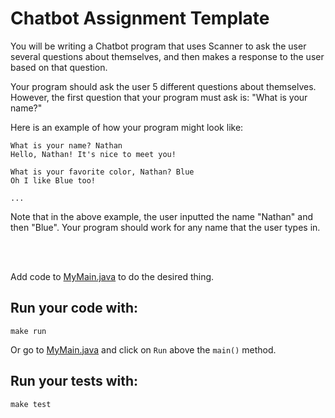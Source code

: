 # Chatbot Assignment Template

You will be writing a Chatbot program that uses Scanner to ask the user several questions
about themselves, and then makes a response to the user based on that question. 

Your program should ask the user 5 different questions about themselves. However, the 
first question that your program must ask is: "What is your name?"

Here is an example of how your program might look like:

```shell script
What is your name? Nathan
Hello, Nathan! It's nice to meet you!

What is your favorite color, Nathan? Blue
Oh I like Blue too!

... 
```

Note that in the above example, the user inputted the name "Nathan" and then "Blue". Your program should work
for any name that the user types in. 

<br />
<br />

Add code to [MyMain.java](src/main/java/MyClass.java) to do the desired thing.

## Run your code with:
```shell script
make run
```
Or go to [MyMain.java](src/main/java/MyMain.java) and click on `Run` above the `main()` method.

## Run your tests with:
```shell script
make test
```
